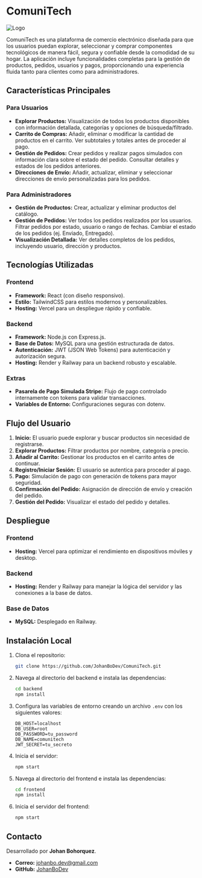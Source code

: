 # ComuniTech

 ![Logo](https://raw.githubusercontent.com/johanbohorquez/comunitech/main/assets/logo.png)



ComuniTech es una plataforma de comercio electrónico diseñada para que los usuarios puedan explorar, seleccionar y comprar componentes tecnológicos de manera fácil, segura y confiable desde la comodidad de su hogar. La aplicación incluye funcionalidades completas para la gestión de productos, pedidos, usuarios y pagos, proporcionando una experiencia fluida tanto para clientes como para administradores.

## Características Principales

### Para Usuarios
- **Explorar Productos:** Visualización de todos los productos disponibles con información detallada, categorías y opciones de búsqueda/filtrado.
- **Carrito de Compras:** Añadir, eliminar o modificar la cantidad de productos en el carrito. Ver subtotales y totales antes de proceder al pago.
- **Gestión de Pedidos:** Crear pedidos y realizar pagos simulados con información clara sobre el estado del pedido. Consultar detalles y estados de los pedidos anteriores.
- **Direcciones de Envío:** Añadir, actualizar, eliminar y seleccionar direcciones de envío personalizadas para los pedidos.

### Para Administradores
- **Gestión de Productos:** Crear, actualizar y eliminar productos del catálogo.
- **Gestión de Pedidos:** Ver todos los pedidos realizados por los usuarios. Filtrar pedidos por estado, usuario o rango de fechas. Cambiar el estado de los pedidos (ej. Enviado, Entregado).
- **Visualización Detallada:** Ver detalles completos de los pedidos, incluyendo usuario, dirección y productos.

## Tecnologías Utilizadas

### Frontend
- **Framework:** React (con diseño responsivo).
- **Estilo:** TailwindCSS para estilos modernos y personalizables.
- **Hosting:** Vercel para un despliegue rápido y confiable.

### Backend
- **Framework:** Node.js con Express.js.
- **Base de Datos:** MySQL para una gestión estructurada de datos.
- **Autenticación:** JWT (JSON Web Tokens) para autenticación y autorización segura.
- **Hosting:** Render y Railway para un backend robusto y escalable.

### Extras
- **Pasarela de Pago Simulada Stripe:** Flujo de pago controlado internamente con tokens para validar transacciones.
- **Variables de Entorno:** Configuraciones seguras con dotenv.

## Flujo del Usuario
1. **Inicio:** El usuario puede explorar y buscar productos sin necesidad de registrarse.
2. **Explorar Productos:** Filtrar productos por nombre, categoría o precio.
3. **Añadir al Carrito:** Gestionar los productos en el carrito antes de continuar.
4. **Registro/Iniciar Sesión:** El usuario se autentica para proceder al pago.
5. **Pago:** Simulación de pago con generación de tokens para mayor seguridad.
6. **Confirmación del Pedido:** Asignación de dirección de envío y creación del pedido.
7. **Gestión del Pedido:** Visualizar el estado del pedido y detalles.

## Despliegue

### Frontend
- **Hosting:** Vercel para optimizar el rendimiento en dispositivos móviles y desktop.

### Backend
- **Hosting:** Render y Railway para manejar la lógica del servidor y las conexiones a la base de datos.

### Base de Datos
- **MySQL:** Desplegado en Railway.

## Instalación Local

1. Clona el repositorio:
   ```bash
   git clone https://github.com/JohanBoDev/ComuniTech.git
   ```

2. Navega al directorio del backend e instala las dependencias:
   ```bash
   cd backend
   npm install
   ```

3. Configura las variables de entorno creando un archivo `.env` con los siguientes valores:
   ```env
   DB_HOST=localhost
   DB_USER=root
   DB_PASSWORD=tu_password
   DB_NAME=comunitech
   JWT_SECRET=tu_secreto
   ```

4. Inicia el servidor:
   ```bash
   npm start
   ```

5. Navega al directorio del frontend e instala las dependencias:
   ```bash
   cd frontend
   npm install
   ```

6. Inicia el servidor del frontend:
   ```bash
   npm start
   ```

## Contacto
Desarrollado por **Johan Bohorquez**.

- **Correo:** [johanbo.dev@gmail.com](mailto:johanbo.dev@gmail.com)
- **GitHub:** [JohanBoDev](https://github.com/JohanBoDev)

